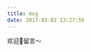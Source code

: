 ```yaml
---
title: msg
date: 2017-03-02 13:27:55
---
```


欢迎👏留言～





<div class="ds-recent-visitors" data-num-items="28" data-avatar-size="42" id="ds-recent-visitors"></div>